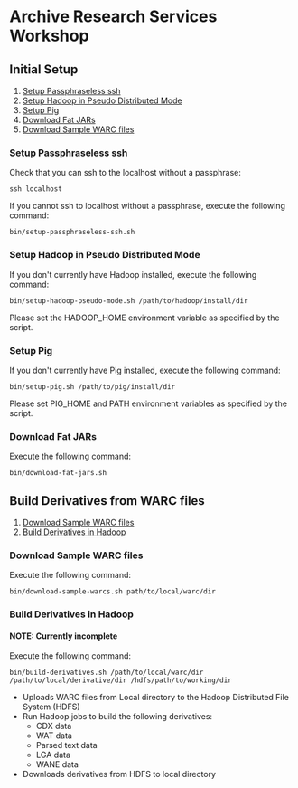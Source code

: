 Archive Research Services Workshop
==================================

## Initial Setup

1. [Setup Passphraseless ssh](#setup-passphraseless-ssh)
2. [Setup Hadoop in Pseudo Distributed Mode](#setup-hadoop-pseudo-mode)
3. [Setup Pig](#setup-pig)
4. [Download Fat JARs](#download-fat-jars)
5. [Download Sample WARC files](#download-sample-warc-files)

### Setup Passphraseless ssh ###

Check that you can ssh to the localhost without a passphrase:

```
ssh localhost
```

If you cannot ssh to localhost without a passphrase, execute the following command:

```
bin/setup-passphraseless-ssh.sh
```  

### Setup Hadoop in Pseudo Distributed Mode ###

If you don't currently have Hadoop installed, execute the following command:

```
bin/setup-hadoop-pseudo-mode.sh /path/to/hadoop/install/dir
```

Please set the HADOOP_HOME environment variable as specified by the script.

### Setup Pig ###

If you don't currently have Pig installed, execute the following command:

```
bin/setup-pig.sh /path/to/pig/install/dir
```

Please set PIG_HOME and PATH environment variables as specified by the script.

### Download Fat JARs ###

Execute the following command:

```
bin/download-fat-jars.sh
```

## Build Derivatives from WARC files

1. [Download Sample WARC files](#download-sample-warc-files)
2. [Build Derivatives in Hadoop](#build-derivatives-in-hadoop)

### Download Sample WARC files ###

Execute the following command:

```
bin/download-sample-warcs.sh path/to/local/warc/dir
```

### Build Derivatives in Hadoop ###

#### NOTE: Currently incomplete ####
Execute the following command:

```
bin/build-derivatives.sh /path/to/local/warc/dir /path/to/local/derivative/dir /hdfs/path/to/working/dir
```

* Uploads WARC files from Local directory to the Hadoop Distributed File System (HDFS)
* Run Hadoop jobs to build the following derivatives:
  * CDX data
  * WAT data
  * Parsed text data
  * LGA data
  * WANE data
* Downloads derivatives from HDFS to local directory

